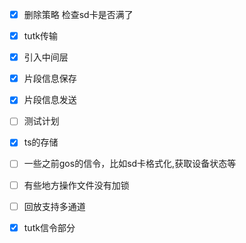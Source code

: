 
-[x] 删除策略 
    检查sd卡是否满了
-[x] tutk传输 
-[x] 引入中间层
-[x] 片段信息保存
-[x] 片段信息发送 
-[ ] 测试计划
-[x] ts的存储
-[ ] 一些之前gos的信令，比如sd卡格式化,获取设备状态等
-[ ] 有些地方操作文件没有加锁 
-[ ] 回放支持多通道
-[x] tutk信令部分

